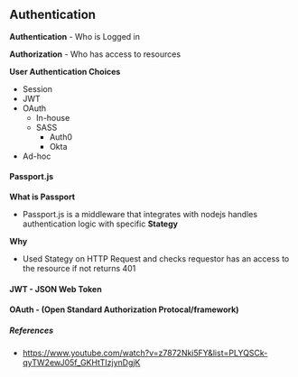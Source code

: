 ## Authentication

**Authentication**
    - Who is Logged in 

**Authorization**
    - Who has access to resources

**User Authentication Choices**
- Session
- JWT
- OAuth
    - In-house
    - SASS
        - Auth0
        - Okta
- Ad-hoc


#### Passport.js

**What is Passport** 
-    Passport.js is a middleware that integrates with nodejs handles authentication logic with specific **Stategy**

**Why**
-   Used Stategy on HTTP Request and checks requestor has an access to the resource if not returns 401

#### JWT - JSON Web Token


#### OAuth - (Open Standard Authorization Protocal/framework)




##### References
* https://www.youtube.com/watch?v=z7872Nki5FY&list=PLYQSCk-qyTW2ewJ05f_GKHtTIzjynDgjK
